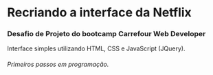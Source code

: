 # Recriando a interface da Netflix

### Desafio de Projeto do bootcamp Carrefour Web Developer 

Interface simples utilizando HTML, CSS e JavaScript (JQuery).



###### Primeiros passos em programação.



